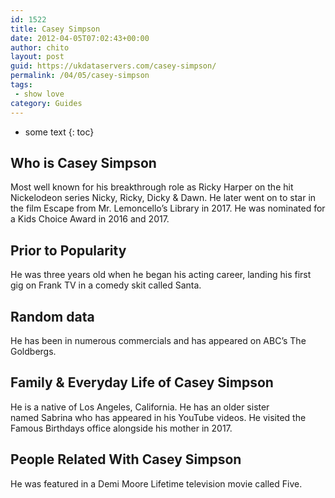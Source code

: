 ```yaml
---
id: 1522
title: Casey Simpson
date: 2012-04-05T07:02:43+00:00
author: chito
layout: post
guid: https://ukdataservers.com/casey-simpson/
permalink: /04/05/casey-simpson
tags:
 - show love
category: Guides
---
```


* some text
{: toc}


## Who is  Casey Simpson
                  
                  
                  
Most well known for his breakthrough role as Ricky Harper on the hit Nickelodeon series Nicky, Ricky, Dicky & Dawn. He later went on to star in the film Escape from Mr. Lemoncello&#8217;s Library in 2017. He was nominated for a Kids Choice Award in 2016 and 2017. 
                  
                
                
                
## Prior to Popularity 
                  
                  
                  
He was three years old when he began his acting career, landing his first gig on Frank TV in a comedy skit called Santa.
                  
                
                
                
## Random data 
                  
                  
                  
He has been in numerous commercials and has appeared on ABC&#8217;s The Goldbergs. 
                  
                
                
                
## Family & Everyday Life of Casey Simpson
                  
                  
                  
He is a native of Los Angeles, California. He has an older sister named Sabrina who has appeared in his YouTube videos. He visited the Famous Birthdays office alongside his mother in 2017. 
                  
                
                
                
## People Related With  Casey Simpson
                  
                  
                  
He was featured in a Demi Moore Lifetime television movie called Five. 
                  
                
              
            
          
          
          
    
    
  
